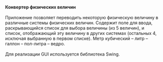 <b>Конвертер физических величин</b></br></br>
Приложение позволяет переводить некоторую физическую величину в различные системы физических величин. Содержит поле для ввода, раскрывающийся список для выбора величины (из 5 величин), и список, отображающий эту величину в других системах (остальных 4, исключая выбранную в первом списке). Метр кубический – литр – галлон – пол-литра – ведро.</br></br>
Для реализации GUI используется библиотека Swing.
